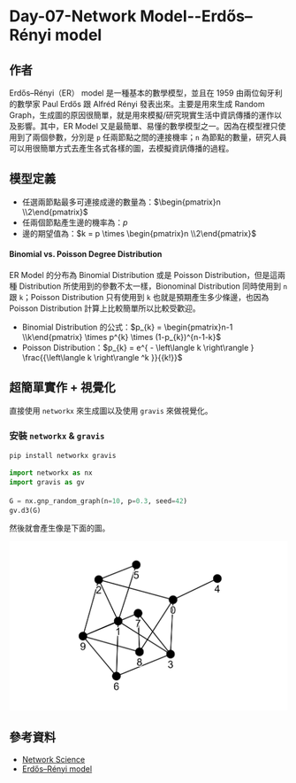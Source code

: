 # Day-07-Network Model--Erdős–Rényi model

## 作者
Erdős–Rényi（ER） model 是一種基本的數學模型，並且在 1959 由兩位匈牙利的數學家 Paul Erdős 跟 Alfréd Rényi 發表出來。主要是用來生成 Random Graph，生成圖的原因很簡單，就是用來模擬/研究現實生活中資訊傳播的運作以及影響。其中，ER Model 又是最簡單、易懂的數學模型之一。因為在模型裡只使用到了兩個參數，分別是 `p` 任兩節點之間的連接機率；`n` 為節點的數量，研究人員可以用很簡單方式去產生各式各樣的圖，去模擬資訊傳播的過程。

## 模型定義

- 任選兩節點最多可連接成邊的數量為：$\begin{pmatrix}n \\2\end{pmatrix}$
- 任兩個節點產生邊的機率為：$p$
- 邊的期望值為：$k = p \times \begin{pmatrix}n \\2\end{pmatrix}$

#### Binomial vs. Poisson Degree Distribution

ER Model 的分布為 Binomial Distribution 或是 Poisson Distribution，但是這兩種 Distribution 所使用到的參數不太一樣，Bionominal Distribution 同時使用到 `n` 跟 `k`；Poisson Distribution 只有使用到 `k` 也就是預期產生多少條邊，也因為 Poisson Distribution 計算上比較簡單所以比較受歡迎。

- Binomial Distribution 的公式：$p_{k} = \begin{pmatrix}n-1 \\k\end{pmatrix} \times p^{k} \times (1-p_{k})^{n-1-k}$
- Poisson Distribution：$p_{k} = e^{ - \left\langle k \right\rangle } \frac{{\left\langle k \right\rangle ^k }}{{k!}}$

## 超簡單實作 + 視覺化
直接使用 `networkx` 來生成圖以及使用 `gravis` 來做視覺化。

### 安裝 `networkx` & `gravis`

```python
pip install networkx gravis
```

```python
import networkx as nx
import gravis as gv

G = nx.gnp_random_graph(n=10, p=0.3, seed=42)
gv.d3(G)
```

然後就會產生像是下面的圖。

![](../image/graph.png)

## 參考資料
- [Network Science](http://networksciencebook.com/chapter/3#random-network)
- [Erdős–Rényi model](https://en.wikipedia.org/wiki/Erdős–Rényi_model)